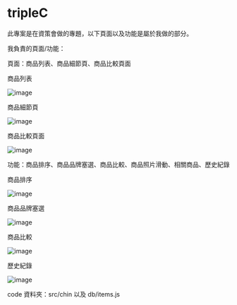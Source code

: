 # tripleC

此專案是在資策會做的專題，以下頁面以及功能是屬於我做的部分。

我負責的頁面/功能：

頁面：商品列表、商品細節頁、商品比較頁面

商品列表

![image](https://github.com/ChinShian/ccc/blob/master/public/chin-img/%E5%95%86%E5%93%81%E5%88%97%E8%A1%A8.PNG)

商品細節頁

![image](https://github.com/ChinShian/ccc/blob/master/public/chin-img/%E5%95%86%E5%93%81%E7%B4%B0%E7%AF%80%E9%A0%81.PNG)

商品比較頁面

![image](https://github.com/ChinShian/ccc/blob/master/public/chin-img/%E5%95%86%E5%93%81%E6%AF%94%E8%BC%83%E9%A0%81%E9%9D%A2.png)

功能：商品排序、商品品牌塞選、商品比較、商品照片滑動、相關商品、歷史紀錄

商品排序

![image](https://github.com/ChinShian/ccc/blob/master/public/chin-img/%E5%95%86%E5%93%81%E6%8E%92%E5%BA%8F.PNG)

商品品牌塞選

![image](https://github.com/ChinShian/ccc/blob/master/public/chin-img/%E5%95%86%E5%93%81%E5%93%81%E7%89%8C%E5%A1%9E%E9%81%B8.PNG)

商品比較

![image](https://github.com/ChinShian/ccc/blob/master/public/chin-img/%E5%95%86%E5%93%81%E6%AF%94%E8%BC%83%E5%9B%9B%E5%80%8B.png)

歷史紀錄

![image](https://github.com/ChinShian/ccc/blob/master/public/chin-img/%E6%AD%B7%E5%8F%B2%E7%B4%80%E9%8C%84.png)

code 資料夾：src/chin 以及 db/items.js
